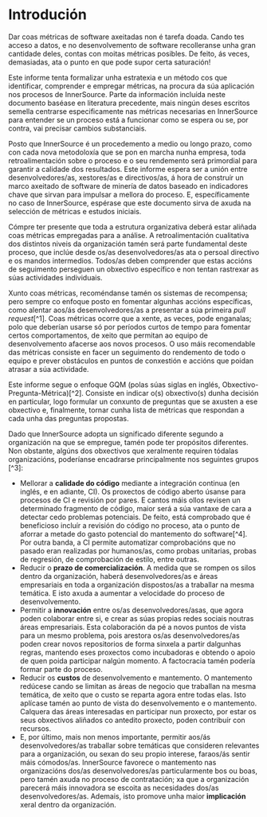 Introdución
============

Dar coas métricas de software axeitadas non é tarefa doada. Cando tes acceso a datos, e no desenvolvemento de software recolleranse unha gran cantidade deles, contas con moitas métricas posibles. De feito, ás veces, demasiadas, ata o punto en que pode supor certa saturación!

Este informe tenta formalizar unha estratexia e un método cos que identificar, comprender e empregar métricas, na procura da súa aplicación nos procesos de InnerSource. Parte da información incluída neste documento baséase en literatura precedente, mais ningún deses escritos semella centrarse especificamente nas métricas necesarias en InnerSource para entender se un proceso está a funcionar como se espera ou se, por contra, vai precisar cambios substanciais.

Posto que InnerSource é un procedemento a medio ou longo prazo, como con cada nova metodoloxía que se pon en marcha nunha empresa, toda retroalimentación sobre o proceso e o seu rendemento será primordial para garantir a calidade dos resultados. Este informe espera ser a unión entre desenvolvedores/as, xestores/as e directivos/as, á hora de construír un marco axeitado de software de minería de datos baseado en indicadores chave que sirvan para impulsar a mellora do proceso. E, específicamente no caso de InnerSource, espérase que este documento sirva de axuda na selección de métricas e estudos iniciais.

Cómpre ter presente que toda a estrutura organizativa deberá estar aliñada coas métricas empregadas para a análise. A retroalimentación cualitativa dos distintos niveis da organización tamén será parte fundamental deste proceso, que inclúe desde os/as desenvolvedores/as ata o persoal directivo e os mandos intermedios. Todos/as deben comprender que estas accións de seguimento perseguen un obxectivo específico e non tentan rastrexar as súas actividades individuais.

Xunto coas métricas, recoméndanse tamén os sistemas de recompensa; pero sempre co enfoque posto en fomentar algunhas accións específicas, como alentar aos/ás desenvolvedores/as a presentar a súa primeira *pull request*[^1]. Coas métricas ocorre que a xente, as veces, pode enganalas; polo que deberían usarse só por períodos curtos de tempo para fomentar certos comportamentos, de xeito que permitan ao equipo de desenvolvemento afacerse aos novos procesos. O uso máis recomendable das métricas consiste en facer un seguimento do rendemento de todo o equipo e prever obstáculos en puntos de conxestión e accións que poidan atrasar a súa actividade.

Este informe segue o enfoque GQM (polas súas siglas en inglés, Obxectivo-Pregunta-Métrica)[^2]. Consiste en indicar o(s) obxectivo(s) dunha decisión en particular, logo formular un conxunto de preguntas que se axusten a ese obxectivo e, finalmente, tornar cunha lista de métricas que respondan a cada unha das preguntas propostas.

Dado que InnerSource adopta un significado diferente segundo a organización na que se empregue, tamén pode ter propósitos diferentes. Non obstante, algúns dos obxectivos que xeralmente requiren tódalas organizacións, poderíanse encadrarse principalmente nos seguintes grupos [^3]:

- Mellorar a **calidade do código** mediante a integración continua (en inglés, e en adiante, CI). Os proxectos de código aberto úsanse para procesos de CI e revisión por pares. E cantos máis ollos revisen un determinado fragmento de código, maior será a súa vantaxe de cara a detectar cedo problemas potenciais. De feito, está comprobado que é beneficioso incluír a revisión do código no proceso, ata o punto de aforrar a metade do gasto potencial do mantemento do software[^4]. Por outra banda, a CI permite automatizar comprobacións que no pasado eran realizadas por humanos/as, como probas unitarias, probas de regresión, de comprobación de estilo, entre outras.
- Reducir o **prazo de comercialización**. A medida que se rompen os silos dentro da organización, haberá desenvolvedores/as e áreas empresariais en toda a organización dispostos/as a traballar na mesma temática. E isto axuda a aumentar a velocidade do proceso de desenvolvemento.
- Permitir a **innovación** entre os/as desenvolvedores/asas, que agora poden colaborar entre si, e crear as súas propias redes sociais noutras áreas empresariais. Esta colaboración da pé a novos puntos de vista para un mesmo problema, pois arestora os/as desenvolvedores/as poden crear novos repositorios de forma sinxela a partir dalgunhas regras, mantendo eses proxectos como incubadoras e obtendo o apoio de quen poida participar nalgún momento. A factocracia tamén podería formar parte do proceso.
- Reducir os **custos** de desenvolvemento e mantemento. O mantemento redúcese cando se limitan as áreas de negocio que traballan na mesma temática, de xeito que o custo se reparta agora entre todas elas. Isto aplícase tamén ao punto de vista do desenvolvemento e o mantemento. Calquera das áreas interesadas en participar nun proxecto, por estar os seus obxectivos aliñados co antedito proxecto, poden contribuír con recursos.
- E, por último, mais non menos importante, permitir aos/ás desenvolvedores/as traballar sobre temáticas que consideren relevantes para a organización, ou sexan do seu propio interese, faraos/ás sentir máis cómodos/as. InnerSource favorece o mantemento nas organizacións dos/as desenvolvedores/as particularmente bos ou boas, pero tamén axuda no proceso de contratación; xa que a organización parecerá máis innovadora se escoita as necesidades dos/as desenvolvedores/as. Ademais, isto promove unha maior **implicación** xeral dentro da organización.